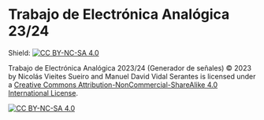 # Trabajo de Electrónica Analógica 23/24

Shield: [![CC BY-NC-SA 4.0][cc-by-nc-sa-shield]][cc-by-nc-sa]

Trabajo de Electrónica Analógica 2023/24 (Generador de señales) © 2023 by Nicolás Vieites Sueiro and Manuel David Vidal Serantes is licensed under a [Creative Commons Attribution-NonCommercial-ShareAlike 4.0 International License][cc-by-nc-sa].

[![CC BY-NC-SA 4.0][cc-by-nc-sa-image]][cc-by-nc-sa]

[cc-by-nc-sa]: http://creativecommons.org/licenses/by-nc-sa/4.0/
[cc-by-nc-sa-image]: https://licensebuttons.net/l/by-nc-sa/4.0/88x31.png
[cc-by-nc-sa-shield]: https://img.shields.io/badge/License-CC%20BY--NC--SA%204.0-lightgrey.svg
